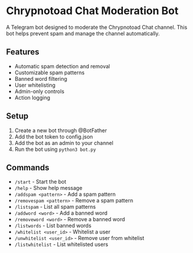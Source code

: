 # Chrypnotoad Chat Moderation Bot

A Telegram bot designed to moderate the Chrypnotoad Chat channel. This bot helps prevent spam and manage the channel automatically.

## Features

- Automatic spam detection and removal
- Customizable spam patterns
- Banned word filtering
- User whitelisting
- Admin-only controls
- Action logging

## Setup

1. Create a new bot through @BotFather
2. Add the bot token to config.json
3. Add the bot as an admin to your channel
4. Run the bot using `python3 bot.py`

## Commands

- `/start` - Start the bot
- `/help` - Show help message
- `/addspam <pattern>` - Add a spam pattern
- `/removespam <pattern>` - Remove a spam pattern
- `/listspam` - List all spam patterns
- `/addword <word>` - Add a banned word
- `/removeword <word>` - Remove a banned word
- `/listwords` - List banned words
- `/whitelist <user_id>` - Whitelist a user
- `/unwhitelist <user_id>` - Remove user from whitelist
- `/listwhitelist` - List whitelisted users